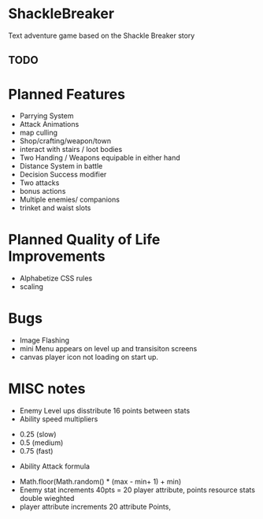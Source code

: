 # ShackleBreaker
Text adventure game based on the Shackle Breaker story

## TODO

# Planned Features
* Parrying System
* Attack Animations
* map culling
* Shop/crafting/weapon/town
* interact with stairs / loot bodies
* Two Handing / Weapons equipable in either hand
* Distance System in battle
* Decision Success modifier
* Two attacks
* bonus actions
* Multiple enemies/ companions
* trinket and waist slots

# Planned Quality of Life Improvements
* Alphabetize CSS rules
* scaling

# Bugs
* Image Flashing
* mini Menu appears on level up and transisiton screens
* canvas player icon not loading on start up.


# MISC notes
* Enemy Level ups disstribute 16 points between stats
* Ability speed multipliers 
- 0.25 (slow) 
- 0.5 (medium) 
- 0.75 (fast)
* Ability Attack formula
- Math.floor(Math.random() * (max - min+ 1) + min)
- Enemy stat increments 40pts = 20 player attribute, points resource stats double wieghted
- player attribute increments 20 attribute Points, 